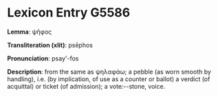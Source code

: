 # Lexicon Entry G5586

**Lemma**: ψῆφος

**Transliteration (xlit)**: psēphos

**Pronunciation**: psay'-fos

**Description**:
from the same as ψηλαφάω; a pebble (as worn smooth by handling), i.e. (by implication, of use as a counter or ballot) a verdict (of acquittal) or ticket (of admission); a vote:--stone, voice.
